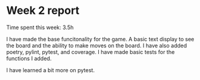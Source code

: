 # Week 2 report

Time spent this week: 3.5h

I have made the base funcitonality for the game. A basic text display to see the board and the ability to make moves on the board. I have also added poetry, pylint, pytest, and coverage. I have made basic tests for the functions I added.

I have learned a bit more on pytest.

